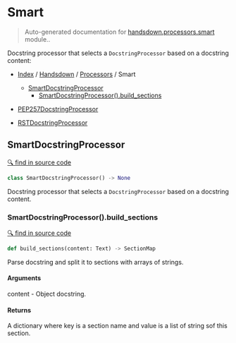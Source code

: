 # Smart

> Auto-generated documentation for [handsdown.processors.smart](https://github.com/vemel/handsdown/blob/master/handsdown/processors/smart.py) module..

Docstring processor that selects a `DocstringProcessor` based on a docstring content:

- [Index](../../README.md#modules) / [Handsdown](../index.md#handsdown) / [Processors](index.md#processors) / Smart
  - [SmartDocstringProcessor](#smartdocstringprocessor)
    - [SmartDocstringProcessor().build_sections](#smartdocstringprocessorbuild_sections)

- [PEP257DocstringProcessor](pep257.md#pep257docstringprocessor)
- [RSTDocstringProcessor](rst.md#rstdocstringprocessor)

## SmartDocstringProcessor

[🔍 find in source code](https://github.com/vemel/handsdown/blob/master/handsdown/processors/smart.py#L18)

```python
class SmartDocstringProcessor() -> None
```

Docstring processor that selects a `DocstringProcessor` based on a docstring content.

### SmartDocstringProcessor().build_sections

[🔍 find in source code](https://github.com/vemel/handsdown/blob/master/handsdown/processors/smart.py#L33)

```python
def build_sections(content: Text) -> SectionMap
```

Parse docstring and split it to sections with arrays of strings.

#### Arguments

content - Object docstring.

#### Returns

A dictionary where key is a section name and value is a list of string sof this
section.
